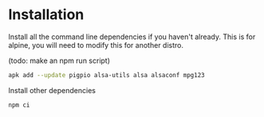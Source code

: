 # Installation

Install all the command line dependencies if you haven't already.
This is for alpine, you will need to modify this for another distro.

(todo: make an npm run script)

```bash
apk add --update pigpio alsa-utils alsa alsaconf mpg123
```

Install other dependencies

```bash
npm ci
```